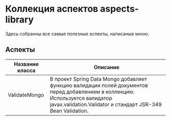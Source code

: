 # Коллекция аспектов aspects-library
Здесь собранны все самые полезные аспекты, написаные мною. 

## Аспекты
| Название класса | Описание |
| ---------| -------- |
| ValidateMongo | В проект Spring Data Mongo добавляет функцию валидации полей документов перед добавлением в коллекцию. Используется валидатор javax.validation.Validator и стандарт JSR-349 Bean Validation. |
